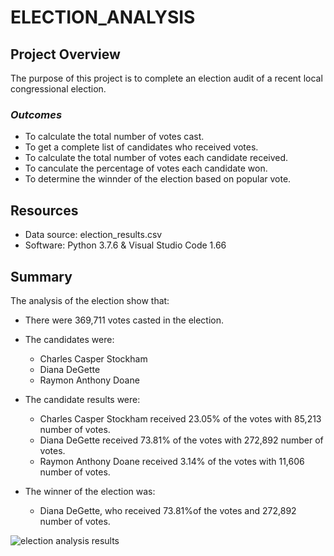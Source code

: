 # ELECTION_ANALYSIS

## Project Overview

  The purpose of this project is to complete an election audit of a recent 
  local congressional election.
  
### _Outcomes_
    
  - To calculate the total number of votes cast.
  - To get a complete list of candidates who received votes. 
  - To calculate the total number of votes each candidate received.
  - To canculate the percentage of votes each candidate won.
  - To determine the winnder of the election based on popular vote.

## Resources

- Data source: election_results.csv
- Software: Python 3.7.6 & Visual Studio Code 1.66


## Summary
The analysis of the election show that:
- There were 369,711 votes casted in the election.

- The candidates were:
    - Charles Casper Stockham
    - Diana DeGette
    - Raymon Anthony Doane

- The candidate results were:
    - Charles Casper Stockham received 23.05% of the votes with 85,213 number of votes.
    - Diana DeGette received 73.81% of the votes with 272,892 number of votes.
    - Raymon Anthony Doane received 3.14% of the votes with 11,606 number of votes.

- The winner of the election was:
    - Diana DeGette, who received 73.81%of the votes and 272,892 number of votes. 

![election analysis results](https://user-images.githubusercontent.com/103302566/166133283-1053352c-8115-418f-b0c3-c81659a90a7c.png)

